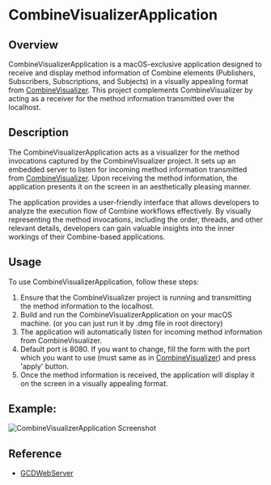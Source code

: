 # CombineVisualizerApplication

## Overview
CombineVisualizerApplication is a macOS-exclusive application designed to receive and display method information of Combine elements (Publishers, Subscribers, Subscriptions, and Subjects) in a visually appealing format from [CombineVisualizer](https://github.com/momo-youngg/CombineVisualizer). This project complements CombineVisualizer by acting as a receiver for the method information transmitted over the localhost.

## Description
The CombineVisualizerApplication acts as a visualizer for the method invocations captured by the CombineVisualizer project. It sets up an embedded server to listen for incoming method information transmitted from [CombineVisualizer](https://github.com/momo-youngg/CombineVisualizer). Upon receiving the method information, the application presents it on the screen in an aesthetically pleasing manner.

The application provides a user-friendly interface that allows developers to analyze the execution flow of Combine workflows effectively. By visually representing the method invocations, including the order, threads, and other relevant details, developers can gain valuable insights into the inner workings of their Combine-based applications.

## Usage
To use CombineVisualizerApplication, follow these steps:

1. Ensure that the CombineVisualizer project is running and transmitting the method information to the localhost.
2. Build and run the CombineVisualizerApplication on your macOS machine. (or you can just run it by .dmg file in root directory)
3. The application will automatically listen for incoming method information from CombineVisualizer.
4. Default port is 8080. If you want to change, fill the form with the port which you want to use (must same as in [CombineVisualizer](https://github.com/momo-youngg/CombineVisualizer)) and press 'apply' button. 
5. Once the method information is received, the application will display it on the screen in a visually appealing format.

## Example:
![CombineVisualizerApplication Screenshot](https://github.com/momo-youngg/CombineVisualizerApplication/tree/main/screenshots/main.png)


## Reference 
- [GCDWebServer](https://github.com/swisspol/GCDWebServer)
